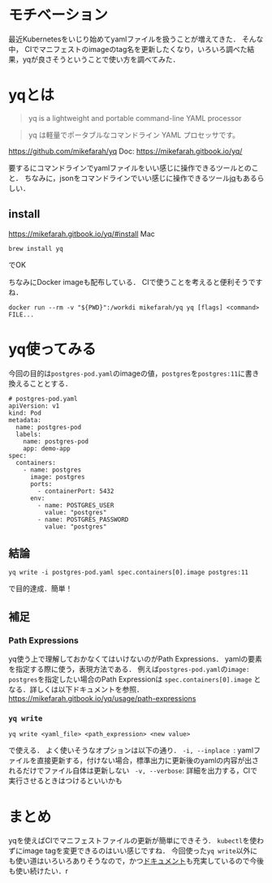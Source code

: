 # モチベーション
最近Kubernetesをいじり始めてyamlファイルを扱うことが増えてきた．
そんな中， CIでマニフェストのimageのtag名を更新したくなり，いろいろ調べた結果，yqが良さそうということで使い方を調べてみた．

# yqとは
> yq is a lightweight and portable command-line YAML processor

> yq は軽量でポータブルなコマンドライン YAML プロセッサです。

https://github.com/mikefarah/yq
Doc: https://mikefarah.gitbook.io/yq/

要するにコマンドラインでyamlファイルをいい感じに操作できるツールとのこと．
ちなみに，jsonをコマンドラインでいい感じに操作できるツール[jq](https://github.com/stedolan/jq)もあるらしい．

## install
https://mikefarah.gitbook.io/yq/#install
Mac

```
brew install yq
```
でOK

ちなみにDocker imageも配布している．
CIで使うことを考えると便利そうですね．
```
docker run --rm -v "${PWD}":/workdi mikefarah/yq yq [flags] <command> FILE...
```
# yq使ってみる
今回の目的は`postgres-pod.yaml`のimageの値，`postgres`を`postgres:11`に書き換えることとする．

```
# postgres-pod.yaml
apiVersion: v1
kind: Pod
metadata:
  name: postgres-pod
  labels:
    name: postgres-pod
    app: demo-app
spec:
  containers:
    - name: postgres
      image: postgres
      ports:
        - containerPort: 5432
      env:
        - name: POSTGRES_USER
          value: "postgres"
        - name: POSTGRES_PASSWORD
          value: "postgres"
```

## 結論
```
yq write -i postgres-pod.yaml spec.containers[0].image postgres:11
```
で目的達成．簡単！

## 補足
### Path Expressions
yq使う上で理解しておかなくてはいけないのがPath Expressions．
yamlの要素を指定する際に使う，表現方法である．
例えば`postgres-pod.yaml`の`image: postgres`を指定したい場合のPath Expressionは
`spec.containers[0].image`
となる．詳しくは以下ドキュメントを参照．
https://mikefarah.gitbook.io/yq/usage/path-expressions

### `yq write`
```
yq write <yaml_file> <path_expression> <new value>
```
で使える．
よく使いそうなオプションは以下の通り．
`-i, --inplace `: yamlファイルを直接更新する，付けない場合，標準出力に更新後のyamlの内容が出されるだけでファイル自体は更新しない
` -v, --verbose`: 詳細を出力する，CIで実行させるときはつけるといいかも

# まとめ
yqを使えばCIでマニフェストファイルの更新が簡単にできそう．
`kubectl`を使わずにimage tagを変更できるのはいい感じですね．
今回使った`yq write`以外にも使い道はいろいろありそうなので，かつ[ドキュメント](https://mikefarah.gitbook.io/yq/)も充実しているので今後も使い続けたい．r
